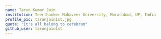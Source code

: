 ```yaml
---
name: Tarun Kumar Jain
institution: Teerthanker Mahaveer University, Moradabad, UP, India
profile_pic: tarunjain1st.jpg
quote: "It's all belong to cerebrum"
github_user: tarunjain1st
---
```

